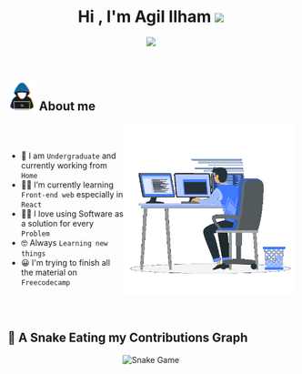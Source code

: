 <h1 align="center">Hi , I'm Agil Ilham  <img src="https://media.giphy.com/media/hvRJCLFzcasrR4ia7z/giphy.gif" width="35"></h1>
<p align="center">
  <a href="https://github.com/Aforagi">
    <img src="https://readme-typing-svg.demolab.com/?lines=Junior%20web%20and%20app%20developer;3%20years%20of%20coding%20experience;Always%20learning%20new%20things&font=Fira%20Code&center=true&width=440&height=45&color=f#f03c15&vCenter=true&pause=1000&size=22" /></a>
</p>

<br>
	
## <picture><img src = "https://github.com/Aforagi/Aforagi/blob/main/images/about.me.gif?raw=true" width = 50px></picture> About me

<picture> <img align="right" src="https://github.com/Aforagi/Aforagi/blob/main/images/right_side.gif?raw=true" width = 300px></picture>

<br><br>

- :school: I am `Undergraduate` and currently working from `Home`
- :man_technologist: I’m currently learning `Front-end web` especially in `React`
- :technologist: I love using Software as a solution for every `Problem`
- :nerd_face: Always `Learning new things`
- :grinning: I'm trying to finish all the material on `Freecodecamp`

<br><br>

## 🐍 A Snake Eating my Contributions Graph
<p align = "center">
	<img src = "https://github.com/Aforagi/Aforagi/blob/output/github-contribution-grid-snake.svg" alt = "Snake Game"/>
</p>

